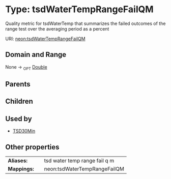 
# Type: tsdWaterTempRangeFailQM


Quality metric for tsdWaterTemp that summarizes the failed outcomes of the range test over the averaging period as a percent

URI: [neon:tsdWaterTempRangeFailQM](https://data.neonscience.org/tsdWaterTempRangeFailQM)


## Domain and Range

None ->  <sub>OPT</sub> [Double](types/Double.md)

## Parents


## Children


## Used by

 * [TSD30Min](TSD30Min.md)

## Other properties

|  |  |  |
| --- | --- | --- |
| **Aliases:** | | tsd water temp range fail q m |
| **Mappings:** | | neon:tsdWaterTempRangeFailQM |

